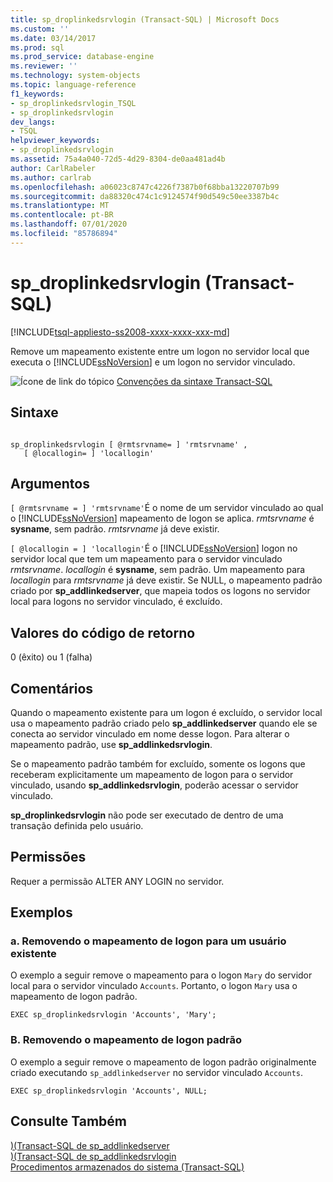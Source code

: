 ```yaml
---
title: sp_droplinkedsrvlogin (Transact-SQL) | Microsoft Docs
ms.custom: ''
ms.date: 03/14/2017
ms.prod: sql
ms.prod_service: database-engine
ms.reviewer: ''
ms.technology: system-objects
ms.topic: language-reference
f1_keywords:
- sp_droplinkedsrvlogin_TSQL
- sp_droplinkedsrvlogin
dev_langs:
- TSQL
helpviewer_keywords:
- sp_droplinkedsrvlogin
ms.assetid: 75a4a040-72d5-4d29-8304-de0aa481ad4b
author: CarlRabeler
ms.author: carlrab
ms.openlocfilehash: a06023c8747c4226f7387b0f68bba13220707b99
ms.sourcegitcommit: da88320c474c1c9124574f90d549c50ee3387b4c
ms.translationtype: MT
ms.contentlocale: pt-BR
ms.lasthandoff: 07/01/2020
ms.locfileid: "85786894"
---
```

# <a name="sp_droplinkedsrvlogin-transact-sql"></a>sp_droplinkedsrvlogin (Transact-SQL)
[!INCLUDE[tsql-appliesto-ss2008-xxxx-xxxx-xxx-md](../../includes/applies-to-version/sqlserver.md)]

  Remove um mapeamento existente entre um logon no servidor local que executa o [!INCLUDE[ssNoVersion](../../includes/ssnoversion-md.md)] e um logon no servidor vinculado.  
  
 ![Ícone de link do tópico](../../database-engine/configure-windows/media/topic-link.gif "Ícone de link do tópico") [Convenções da sintaxe Transact-SQL](../../t-sql/language-elements/transact-sql-syntax-conventions-transact-sql.md)  
  
## <a name="syntax"></a>Sintaxe  
  
```  
  
sp_droplinkedsrvlogin [ @rmtsrvname= ] 'rmtsrvname' ,   
   [ @locallogin= ] 'locallogin'  
```  
  
## <a name="arguments"></a>Argumentos  
`[ @rmtsrvname = ] 'rmtsrvname'`É o nome de um servidor vinculado ao qual o [!INCLUDE[ssNoVersion](../../includes/ssnoversion-md.md)] mapeamento de logon se aplica. *rmtsrvname* é **sysname**, sem padrão. *rmtsrvname* já deve existir.  
  
`[ @locallogin = ] 'locallogin'`É o [!INCLUDE[ssNoVersion](../../includes/ssnoversion-md.md)] logon no servidor local que tem um mapeamento para o servidor vinculado *rmtsrvname*. *locallogin* é **sysname**, sem padrão. Um mapeamento para *locallogin* para *rmtsrvname* já deve existir. Se NULL, o mapeamento padrão criado por **sp_addlinkedserver**, que mapeia todos os logons no servidor local para logons no servidor vinculado, é excluído.  
  
## <a name="return-code-values"></a>Valores do código de retorno  
 0 (êxito) ou 1 (falha)  
  
## <a name="remarks"></a>Comentários  
 Quando o mapeamento existente para um logon é excluído, o servidor local usa o mapeamento padrão criado pelo **sp_addlinkedserver** quando ele se conecta ao servidor vinculado em nome desse logon. Para alterar o mapeamento padrão, use **sp_addlinkedsrvlogin**.  
  
 Se o mapeamento padrão também for excluído, somente os logons que receberam explicitamente um mapeamento de logon para o servidor vinculado, usando **sp_addlinkedsrvlogin**, poderão acessar o servidor vinculado.  
  
 **sp_droplinkedsrvlogin** não pode ser executado de dentro de uma transação definida pelo usuário.  
  
## <a name="permissions"></a>Permissões  
 Requer a permissão ALTER ANY LOGIN no servidor.  
  
## <a name="examples"></a>Exemplos  
  
### <a name="a-removing-the-login-mapping-for-an-existing-user"></a>a. Removendo o mapeamento de logon para um usuário existente  
 O exemplo a seguir remove o mapeamento para o logon `Mary` do servidor local para o servidor vinculado `Accounts`. Portanto, o logon `Mary` usa o mapeamento de logon padrão.  
  
```  
EXEC sp_droplinkedsrvlogin 'Accounts', 'Mary';  
```  
  
### <a name="b-removing-the-default-login-mapping"></a>B. Removendo o mapeamento de logon padrão  
 O exemplo a seguir remove o mapeamento de logon padrão originalmente criado executando `sp_addlinkedserver` no servidor vinculado `Accounts`.  
  
```  
EXEC sp_droplinkedsrvlogin 'Accounts', NULL;  
```  
  
## <a name="see-also"></a>Consulte Também  
 [&#41;&#40;Transact-SQL de sp_addlinkedserver](../../relational-databases/system-stored-procedures/sp-addlinkedserver-transact-sql.md)   
 [&#41;&#40;Transact-SQL de sp_addlinkedsrvlogin](../../relational-databases/system-stored-procedures/sp-addlinkedsrvlogin-transact-sql.md)   
 [Procedimentos armazenados do sistema &#40;Transact-SQL&#41;](../../relational-databases/system-stored-procedures/system-stored-procedures-transact-sql.md)  
  
  

